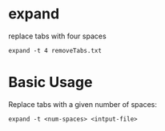 # expand

replace tabs with four spaces

    expand -t 4 removeTabs.txt



# Basic Usage

Replace tabs with a given number of spaces:

    expand -t <num-spaces> <intput-file>


